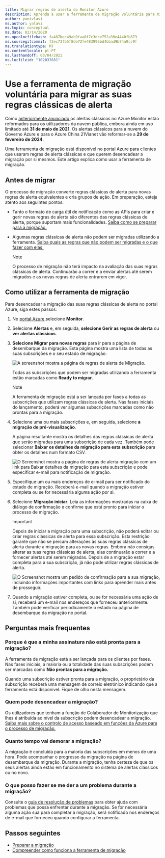 ```yaml
---
title: Migrar regras de alerta do Monitor Azure
description: Aprenda a usar a ferramenta de migração voluntária para migrar as suas regras clássicas de alerta.
author: yanivlavi
ms.author: yalavi
ms.topic: conceptual
ms.date: 02/14/2020
ms.openlocfilehash: fa487bec49ab9faa0f7c3dce752a30e4440fb873
ms.sourcegitcommit: f3ec73fb5f8de72fe483995bd4bbad9b74a9cc9f
ms.translationtype: MT
ms.contentlocale: pt-PT
ms.lasthandoff: 03/04/2021
ms.locfileid: "102037681"
---
```

# <a name="use-the-voluntary-migration-tool-to-migrate-your-classic-alert-rules"></a>Use a ferramenta de migração voluntária para migrar as suas regras clássicas de alerta

Como [anteriormente anunciado,](monitoring-classic-retirement.md)os alertas clássicos no Azure Monitor estão reformados para os utilizadores da nuvem pública, embora ainda em uso limitado até **31 de maio de 2021**. Os alertas clássicos para a nuvem do Governo Azure e para o Azure China 21Vianet vão reformar-se a **29 de fevereiro de 2024**.

Uma ferramenta de migração está disponível no portal Azure para clientes que usaram regras de alerta clássicas e que querem desencadear a migração por si mesmos. Este artigo explica como usar a ferramenta de migração.

## <a name="before-you-migrate"></a>Antes de migrar

O processo de migração converte regras clássicas de alerta para novas regras de alerta equivalentes e cria grupos de ação. Em preparação, esteja atento aos seguintes pontos:

- Tanto o formato de carga útil de notificação como as APIs para criar e gerir novas regras de alerta são diferentes das regras clássicas de alerta, porque suportam mais funcionalidades. [Saiba como se preparar para a migração.](alerts-prepare-migration.md)

- Algumas regras clássicas de alerta não podem ser migradas utilizando a ferramenta. [Saiba quais as regras que não podem ser migradas e o que fazer com elas.](alerts-understand-migration.md#manually-migrating-classic-alerts-to-newer-alerts)

    > [!NOTE]
    > O processo de migração não terá impacto na avaliação das suas regras clássicas de alerta. Continuarão a correr e a enviar alertas até serem migrados e as novas regras de alerta entrarem em vigor.

## <a name="how-to-use-the-migration-tool"></a>Como utilizar a ferramenta de migração

Para desencadear a migração das suas regras clássicas de alerta no portal Azure, siga estes passos:

1. No [portal Azure,](https://portal.azure.com)selecione **Monitor**.

1. Selecione **Alertas** e, em seguida, **selecione Gerir as regras de alerta** ou **ver alertas clássicos**.

1. **Selecione Migrar para novas regras** para ir para a página de desembarque da migração. Esta página mostra uma lista de todas as suas subscrições e o seu estado de migração:

    ![A screenshot mostra a página de regras de alerta de Migração.](media/alerts-using-migration-tool/migration-landing.png "Regras migratórias")

    Todas as subscrições que podem ser migradas utilizando a ferramenta estão marcadas como **Ready to migrar**.

    > [!NOTE]
    > A ferramenta de migração está a ser lançada por fases a todas as subscrições que utilizam regras clássicas de alerta. Nas fases iniciais do lançamento, poderá ver algumas subscrições marcadas como não prontas para a migração.

1. Selecione uma ou mais subscrições e, em seguida, selecione **a migração de pré-visualização**.

    A página resultante mostra os detalhes das regras clássicas de alerta que serão migradas para uma subscrição de cada vez. Também pode selecionar **Baixar os detalhes da migração para esta subscrição** para obter os detalhes num formato CSV.

    ![O Screenshot mostra a página de regras de alerta migração com um link para Baixar detalhes da migração para esta subscrição e pode especificar e-mail para notificação de migração.](media/alerts-using-migration-tool/migration-preview.png "Pré-visualização da migração")

1. Especifique um ou mais endereços de e-mail para ser notificado do estado de migração. Receberá e-mail quando a migração estiver completa ou se for necessária alguma ação por si.

1. Selecione **Migração iniciar**. Leia as informações mostradas na caixa de diálogo de confirmação e confirme que está pronto para iniciar o processo de migração.

    > [!IMPORTANT]
    > Depois de iniciar a migração para uma subscrição, não poderá editar ou criar regras clássicas de alerta para essa subscrição. Esta restrição garante que não se percam alterações às suas regras clássicas de alerta durante a migração para as novas regras. Embora não consigas alterar as tuas regras clássicas de alerta, elas continuarão a correr e a fornecer alertas até serem migradas. Depois de a migração estar completa para a sua subscrição, já não pode utilizar regras clássicas de alerta.

    ![O Screenshot mostra um pedido de confirmação para a sua migração, incluindo informações importantes com links para aprender mais antes de prosseguir.](media/alerts-using-migration-tool/migration-confirm.png "Confirme a migração inicial")

1. Quando a migração estiver completa, ou se for necessária uma ação de si, receberá um e-mail nos endereços que forneceu anteriormente. Também pode verificar periodicamente o estado na página de desembarque da migração no portal.

## <a name="frequently-asked-questions"></a>Perguntas mais frequentes

### <a name="why-is-my-subscription-listed-as-not-ready-for-migration"></a>Porque é que a minha assinatura não está pronta para a migração?

A ferramenta de migração está a ser lançada para os clientes por fases. Nas fases iniciais, a maioria ou a totalidade das suas subscrições podem ser marcadas como **Não prontas para a migração.** 

Quando uma subscrição estiver pronta para a migração, o proprietário da subscrição receberá uma mensagem de correio eletrónico indicando que a ferramenta está disponível. Fique de olho nesta mensagem.

### <a name="who-can-trigger-the-migration"></a>Quem pode desencadear a migração?

Os utilizadores que tenham a função de Colaborador de Monitorização que lhes é atribuída ao nível da subscrição podem desencadear a migração. [Saiba mais sobre o controlo de acesso baseado em funções da Azure para o processo de migração.](alerts-understand-migration.md#who-can-trigger-the-migration)

### <a name="how-long-will-the-migration-take"></a>Quanto tempo vai demorar a migração?

A migração é concluída para a maioria das subscrições em menos de uma hora. Pode acompanhar o progresso da migração na página de desembarque da migração. Durante a migração, tenha certeza de que os seus alertas ainda estão em funcionamento no sistema de alertas clássicos ou no novo.

### <a name="what-can-i-do-if-i-run-into-a-problem-during-migration"></a>O que posso fazer se me der a um problema durante a migração?

Consulte o [guia de resolução de problemas](alerts-understand-migration.md#common-problems-and-remedies) para obter ajuda com problemas que possa enfrentar durante a migração. Se for necessária alguma ação sua para completar a migração, será notificado nos endereços de e-mail que forneceu quando configurar a ferramenta.

## <a name="next-steps"></a>Passos seguintes

- [Preparar a migração](alerts-prepare-migration.md)
- [Compreender como funciona a ferramenta de migração](alerts-understand-migration.md)